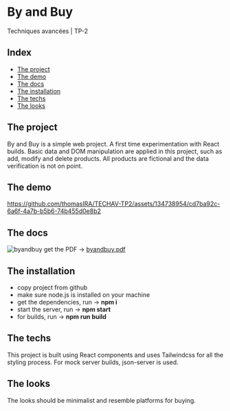 
# By and Buy
Techniques avancées | TP-2

## Index
* [The project](#the-project)
* [The demo](#the-demo)
* [The docs](#the-docs)
* [The installation](#the-installation)
* [The techs](#the-techs)
* [The looks](#the-looks)
 
## The project

By and Buy is a simple web project. A first time experimentation with React builds. Basic data and DOM manipulation are applied in this project, such as add, modify and delete products. All products are fictional and the data verification is not on point.

## The demo

https://github.com/thomasIRA/TECHAV-TP2/assets/134738954/cd7ba92c-6a6f-4a7b-b5b6-74b455d0e8b2

## The docs

![byandbuy](https://github.com/thomasIRA/TECHAV-TP2/assets/134738954/ff09ddd8-00c5-42ac-89e3-a43e50ee2e0f)
get the PDF -> [byandbuy.pdf](https://github.com/thomasIRA/TECHAV-TP2/files/13864016/byandbuy.pdf)

## The installation

* copy project from github
* make sure node.js is installed on your machine
* get the dependencies, run -> **npm i** 
* start the server, run -> **npm start**
* for builds, run -> **npm run build**

## The techs

This project is built using React components and uses Tailwindcss for all the styling process. For mock server builds, json-server is used.

## The looks

The looks should be minimalist and resemble platforms for buying.
